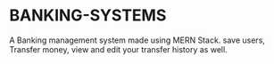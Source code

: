 # BANKING-SYSTEMS
A Banking management system made using MERN Stack. save users, Transfer money, view and edit your transfer history as well.    




